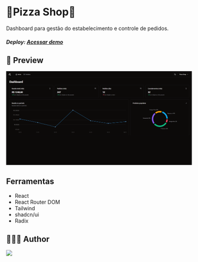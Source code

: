 # 🍕Pizza Shop🍕

Dashboard para gestão do estabelecimento e controle de pedidos.

##### Deploy: <a href="https://pizza-shop-sable.vercel.app/" target="_blank">Acessar demo</a>

## 🎨 Preview

<img alt src="/.github/pizza-shop-github.png" />

## Ferramentas

- React
- React Router DOM
- Tailwind
- shadcn/ui
- Radix

## 👨🏻‍💻 Author

<a href="https://oleandrosiq.com.br" style="border-radius: 50%; overflow: 'hidden';">
  <img src="https://github.com/oleandrosiq.png" style="width: 44px"/>
</a>
